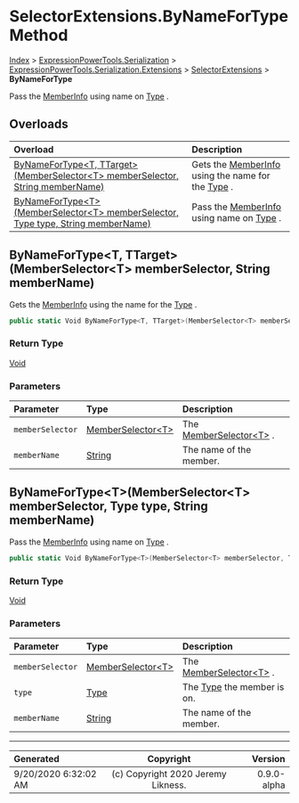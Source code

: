 ﻿# SelectorExtensions.ByNameForType Method

[Index](../index.md) > [ExpressionPowerTools.Serialization](ExpressionPowerTools.Serialization.a.md) > [ExpressionPowerTools.Serialization.Extensions](ExpressionPowerTools.Serialization.Extensions.n.md) > [SelectorExtensions](ExpressionPowerTools.Serialization.Extensions.SelectorExtensions.cs.md) > **ByNameForType**

Pass the [MemberInfo](https://docs.microsoft.com/dotnet/api/system.reflection.memberinfo) using name on [Type](https://docs.microsoft.com/dotnet/api/system.type) .

## Overloads

| Overload | Description |
| :-- | :-- |
| [ByNameForType&lt;T, TTarget>(MemberSelector&lt;T> memberSelector, String memberName)](#bynamefortypet-ttargetmemberselectort-memberselector-string-membername) | Gets the [MemberInfo](https://docs.microsoft.com/dotnet/api/system.reflection.memberinfo) using            the name for the [Type](https://docs.microsoft.com/dotnet/api/system.type) . |
| [ByNameForType&lt;T>(MemberSelector&lt;T> memberSelector, Type type, String memberName)](#bynamefortypetmemberselectort-memberselector-type-type-string-membername) | Pass the [MemberInfo](https://docs.microsoft.com/dotnet/api/system.reflection.memberinfo) using name on [Type](https://docs.microsoft.com/dotnet/api/system.type) . |
## ByNameForType&lt;T, TTarget>(MemberSelector&lt;T> memberSelector, String memberName)

Gets the [MemberInfo](https://docs.microsoft.com/dotnet/api/system.reflection.memberinfo) using
            the name for the [Type](https://docs.microsoft.com/dotnet/api/system.type) .

```csharp
public static Void ByNameForType<T, TTarget>(MemberSelector<T> memberSelector, String memberName)
```

### Return Type

 [Void](https://docs.microsoft.com/dotnet/api/system.void) 

### Parameters

| Parameter | Type | Description |
| :-- | :-- | :-- |
| `memberSelector` | [MemberSelector&lt;T>](ExpressionPowerTools.Serialization.Rules.MemberSelector`1.cs.md) | The [MemberSelector&lt;T>](ExpressionPowerTools.Serialization.Rules.MemberSelector`1.cs.md) . |
| `memberName` | [String](https://docs.microsoft.com/dotnet/api/system.string) | The name of the member. |


## ByNameForType&lt;T>(MemberSelector&lt;T> memberSelector, Type type, String memberName)

Pass the [MemberInfo](https://docs.microsoft.com/dotnet/api/system.reflection.memberinfo) using name on [Type](https://docs.microsoft.com/dotnet/api/system.type) .

```csharp
public static Void ByNameForType<T>(MemberSelector<T> memberSelector, Type type, String memberName)
```

### Return Type

 [Void](https://docs.microsoft.com/dotnet/api/system.void) 

### Parameters

| Parameter | Type | Description |
| :-- | :-- | :-- |
| `memberSelector` | [MemberSelector&lt;T>](ExpressionPowerTools.Serialization.Rules.MemberSelector`1.cs.md) | The [MemberSelector&lt;T>](ExpressionPowerTools.Serialization.Rules.MemberSelector`1.cs.md) . |
| `type` | [Type](https://docs.microsoft.com/dotnet/api/system.type) | The [Type](https://docs.microsoft.com/dotnet/api/system.type) the member is on. |
| `memberName` | [String](https://docs.microsoft.com/dotnet/api/system.string) | The name of the member. |



---

| Generated | Copyright | Version |
| :-- | :-: | --: |
| 9/20/2020 6:32:02 AM | (c) Copyright 2020 Jeremy Likness. | 0.9.0-alpha |
